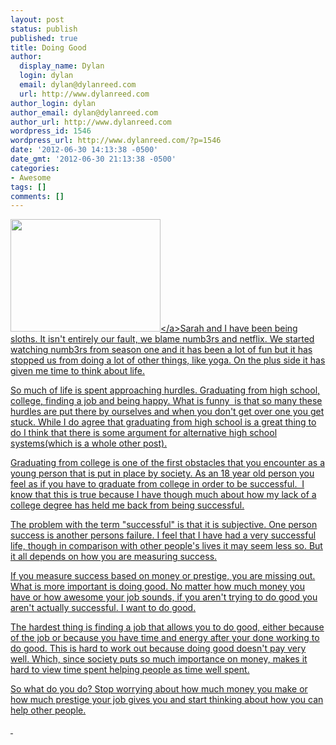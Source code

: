 ```yaml
---
layout: post
status: publish
published: true
title: Doing Good
author:
  display_name: Dylan
  login: dylan
  email: dylan@dylanreed.com
  url: http://www.dylanreed.com
author_login: dylan
author_email: dylan@dylanreed.com
author_url: http://www.dylanreed.com
wordpress_id: 1546
wordpress_url: http://www.dylanreed.com/?p=1546
date: '2012-06-30 14:13:38 -0500'
date_gmt: '2012-06-30 21:13:38 -0500'
categories:
- Awesome
tags: []
comments: []
---
```

<p><a href="http:&#47;&#47;www.sloths.org&#47;3-toedsloth.jpg"><img class="alignright" title="sloths" src="http:&#47;&#47;www.sloths.org&#47;3-toedsloth.jpg" alt="" width="240" height="180" &#47;><&#47;a>Sarah and I have been being sloths. It isn't entirely our fault, we blame numb3rs and netflix. We started watching numb3rs from season one and it has been a lot of fun but it has stopped us from doing a lot of other things, like yoga. On the plus side it has given me time to think about life.</p>
<p>So much of life is spent approaching hurdles. Graduating from high school, college, finding a job and being happy. What is funny &nbsp;is that so many these hurdles are put there by ourselves and when you don't get over one you get stuck. While I do agree that graduating from high school is a great thing to do I think that there is some argument for alternative high school systems(which is a whole other post).</p>
<p>Graduating from college is one of the first obstacles that you encounter as a young person that is put in place by society. As an 18 year old person you feel as if you have to graduate from college in order to be&nbsp;successful. &nbsp;I know that this is true because I have though much about how my lack of a college degree has held me back from being successful.</p>
<p>The problem with the term "successful" is that it is subjective. One person success is another persons failure. I feel that I have had a very successful life, though in comparison with other people's lives it may seem less so. But it all depends on how you are measuring success.</p>
<p>If you measure success based on money or prestige, you are missing out. What is more important is doing good. No matter how much money you have or how awesome your job sounds, if you aren't trying to do good you aren't actually successful. I want to do good.</p>
<p>The hardest thing is finding a job that allows you to do good, either because of the job or because you have time and energy after your done working to do good. This is hard to work out because doing good doesn't pay very well. Which, since society puts so much importance on money, makes it hard to view time spent helping people as time well spent.</p>
<p>So what do you do? Stop worrying about how much money you make or how much prestige your job gives you and start thinking about how you can help other people.</p>
<p>&nbsp;</p>
